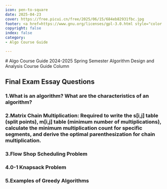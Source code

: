 ```yaml
---
icon: pen-to-square
date: 2025-04-23
cover: https://free.picui.cn/free/2025/06/15/684eb82931fbc.jpg
footer: <a href=https://www.gnu.org/licenses/gpl-3.0.html style="color:#808080"> GPL-3.0 Licensed </a> | Copyright © 2025-present <a href="https://github.com/GALA-Lin" style="color:#808080">GALA-Lin</a>
copyright: false
index: false
category:
- Algo Course Guide

---
```

<Catalog />
# Algo Course Guide
2024-2025 Spring Semester Algorithm Design and Analysis Course Guide Column

## Final Exam Essay Questions
### 1.What is an algorithm? What are the characteristics of an algorithm?
### 2.Matrix Chain Multiplication: Required to write the s[i,j] table (split points), m[i,j] table (minimum number of multiplications), calculate the minimum multiplication count for specific segments, and derive the optimal parenthesization for chain multiplication.
### 3.Flow Shop Scheduling Problem
### 4.0-1 Knapsack Problem
### 5.Examples of Greedy Algorithms

